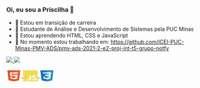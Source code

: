 ### Oi, eu sou a Priscilha 👋



- 🔭 Estou em transição de carreira
- 📖 Estudante de Análise e Desenvolvimento de Sistemas pela PUC Minas
- 🌱 Estou aprendendo HTML, CSS e JavaScript
- 🔎 No momento estou trabalhando em: https://github.com/ICEI-PUC-Minas-PMV-ADS/pmv-ads-2021-2-e2-proj-int-t5-grupo-notfy

 <div>
  <a href="https://github.com/priscilha">
  <img height="160em" src="https://github-readme-stats.vercel.app/api?username=priscilha&show_icons=true&theme=tokyonight&include_all_commits=true&count_private=true"/>
  <img height="160em" src="https://github-readme-stats.vercel.app/api/top-langs/?username=priscilha&layout=compact&langs_count=7&theme=tokyonight"/>
</div>

  <div style="display: inline_block"><br>
   <img align="center" alt="Pri-HTML" height="30" width="40" src="https://raw.githubusercontent.com/devicons/devicon/master/icons/html5/html5-original.svg">
   <img align="center" alt="Pri-Js" height="30" width="40" src="https://raw.githubusercontent.com/devicons/devicon/master/icons/javascript/javascript-plain.svg">
   <img align="center" alt="Pri-CSS" height="30" width="40" src="https://raw.githubusercontent.com/devicons/devicon/master/icons/css3/css3-original.svg">
 </div>
  
